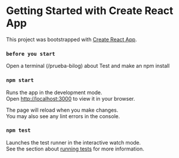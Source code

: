 # Getting Started with Create React App

This project was bootstrapped with [Create React App](https://github.com/facebook/create-react-app).

### `before you start`

Open a terminal (/prueba-bilog) about Test and make an npm install

### `npm start`

Runs the app in the development mode.\
Open [http://localhost:3000](http://localhost:3000) to view it in your browser.

The page will reload when you make changes.\
You may also see any lint errors in the console.

### `npm test`

Launches the test runner in the interactive watch mode.\
See the section about [running tests](https://facebook.github.io/create-react-app/docs/running-tests) for more information.
